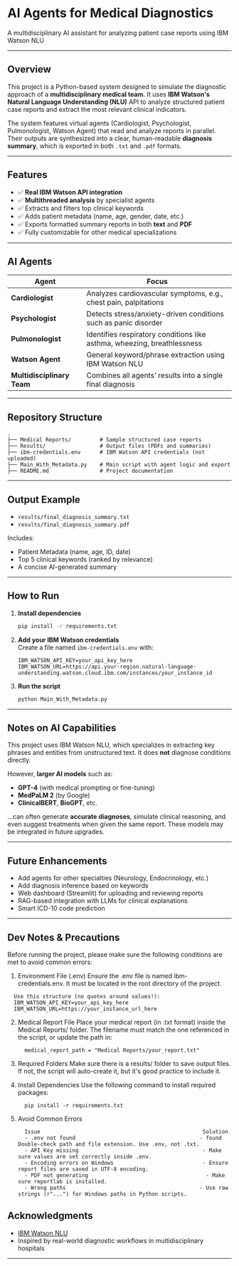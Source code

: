 
# AI Agents for Medical Diagnostics  
A multidisciplinary AI assistant for analyzing patient case reports using IBM Watson NLU

---

## Overview

This project is a Python-based system designed to simulate the diagnostic approach of a **multidisciplinary medical team**. It uses **IBM Watson's Natural Language Understanding (NLU)** API to analyze structured patient case reports and extract the most relevant clinical indicators.

The system features virtual agents (Cardiologist, Psychologist, Pulmonologist, Watson Agent) that read and analyze reports in parallel. Their outputs are synthesized into a clear, human-readable **diagnosis summary**, which is exported in both `.txt` and `.pdf` formats.

---

## Features

- ✅ **Real IBM Watson API integration**  
- ✅ **Multithreaded analysis** by specialist agents  
- ✅ Extracts and filters top clinical keywords  
- ✅ Adds patient metadata (name, age, gender, date, etc.)  
- ✅ Exports formatted summary reports in both **text** and **PDF**  
- ✅ Fully customizable for other medical specializations

---

## AI Agents

| Agent         | Focus                                                                                   |
|---------------|------------------------------------------------------------------------------------------|
| **Cardiologist**  | Analyzes cardiovascular symptoms, e.g., chest pain, palpitations                     |
| **Psychologist**  | Detects stress/anxiety-driven conditions such as panic disorder                      |
| **Pulmonologist** | Identifies respiratory conditions like asthma, wheezing, breathlessness              |
| **Watson Agent**  | General keyword/phrase extraction using IBM Watson NLU                               |
| **Multidisciplinary Team** | Combines all agents’ results into a single final diagnosis                  |

---

## Repository Structure

```
.
├── Medical Reports/         # Sample structured case reports
├── Results/                 # Output files (PDFs and summaries)
├── ibm-credentials.env      # IBM Watson API credentials (not uploaded)
├── Main_With_Metadata.py    # Main script with agent logic and export
├── README.md                # Project documentation
```

---

##  Output Example

- `results/final_diagnosis_summary.txt`  
- `results/final_diagnosis_summary.pdf`

Includes:
- Patient Metadata (name, age, ID, date)  
- Top 5 clinical keywords (ranked by relevance)  
- A concise AI-generated summary

---

##  How to Run

1. **Install dependencies**
   ```bash
   pip install -r requirements.txt
   ```

2. **Add your IBM Watson credentials**  
   Create a file named `ibm-credentials.env` with:
   ```
   IBM_WATSON_API_KEY=your_api_key_here
   IBM_WATSON_URL=https://api.your-region.natural-language-understanding.watson.cloud.ibm.com/instances/your_instance_id
   ```

3. **Run the script**
   ```bash
   python Main_With_Metadata.py
   ```

---

## Notes on AI Capabilities

This project uses IBM Watson NLU, which specializes in extracting key phrases and entities from unstructured text. It does **not** diagnose conditions directly.

However, **larger AI models** such as:
- **GPT-4** (with medical prompting or fine-tuning)
- **MedPaLM 2** (by Google)
- **ClinicalBERT**, **BioGPT**, etc.

...can often generate **accurate diagnoses**, simulate clinical reasoning, and even suggest treatments when given the same report. These models may be integrated in future upgrades.

---

## Future Enhancements

- Add agents for other specialties (Neurology, Endocrinology, etc.)  
- Add diagnosis inference based on keywords  
- Web dashboard (Streamlit) for uploading and reviewing reports  
- RAG-based integration with LLMs for clinical explanations  
- Smart ICD-10 code prediction

---

## Dev Notes & Precautions
Before running the project, please make sure the following conditions are met to avoid common errors:

   1.  Environment File (.env)
         Ensure the .env file is named ibm-credentials.env.
         It must be located in the root directory of the project.

      Use this structure (no quotes around values!):
      IBM_WATSON_API_KEY=your_api_key_here
      IBM_WATSON_URL=https://your_instance_url_here


2. Medical Report File
      Place your medical report (in .txt format) inside the Medical Reports/ folder.
      The filename must match the one referenced in the script, or update the path in:

         medical_report_path = "Medical Reports/your_report.txt"


3. Required Folders
      Make sure there is a results/ folder to save output files.
      If not, the script will auto-create it, but it's good practice to include it.

4. Install Dependencies
      Use the following command to install required packages:

         pip install -r requirements.txt

6. Avoid Common Errors

    
         Issue	                                                 Solution
         - .env not found                                       - found Double-check path and file extension. Use .env, not .txt.
         - API Key missing	                                     - Make sure values are set correctly inside .env.
         - Encoding errors on Windows	                         - Ensure report files are saved in UTF-8 encoding.
         - PDF not generating	                                  - Make sure reportlab is installed.
         - Wrong paths	                                        - Use raw strings (r"...") for Windows paths in Python scripts.


## Acknowledgments

- [IBM Watson NLU](https://www.ibm.com/cloud/watson-natural-language-understanding)  
- Inspired by real-world diagnostic workflows in multidisciplinary hospitals

---
